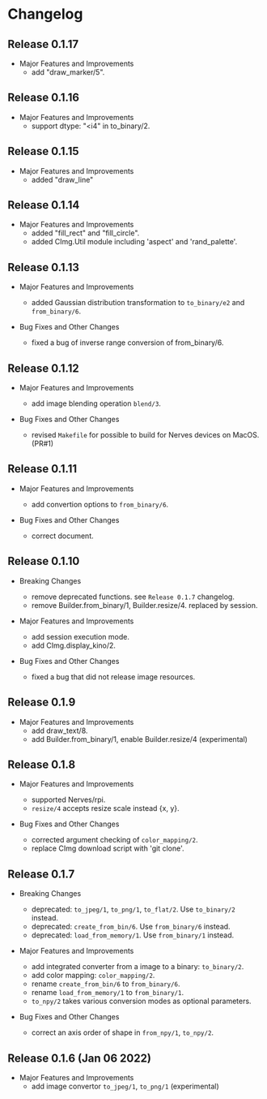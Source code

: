 # Changelog

## Release 0.1.17

  * Major Features and Improvements
    * add "draw_marker/5".

## Release 0.1.16

  * Major Features and Improvements
    * support dtype: "<i4" in to_binary/2.

## Release 0.1.15

  * Major Features and Improvements
    * added "draw_line"

## Release 0.1.14

  * Major Features and Improvements
    * added "fill_rect" and "fill_circle".
    * added CImg.Util module including 'aspect' and 'rand_palette'.

## Release 0.1.13

  * Major Features and Improvements
    * added Gaussian distribution transformation to `to_binary/e2` and `from_binary/6`.

  * Bug Fixes and Other Changes
    * fixed a bug of inverse range conversion of from_binary/6.

## Release 0.1.12

  * Major Features and Improvements
    * add image blending operation `blend/3`.

  * Bug Fixes and Other Changes
    * revised `Makefile` for possible to build for Nerves devices on MacOS. (PR#1)

## Release 0.1.11

  * Major Features and Improvements
    * add convertion options to `from_binary/6`.

  * Bug Fixes and Other Changes
    * correct document.

## Release 0.1.10

  * Breaking Changes
    * remove deprecated functions. see `Release 0.1.7` changelog.
    * remove Builder.from_binary/1, Builder.resize/4. replaced by session.

  * Major Features and Improvements
    * add session execution mode.
    * add CImg.display_kino/2.

  * Bug Fixes and Other Changes
    * fixed a bug that did not release image resources.

## Release 0.1.9

  * Major Features and Improvements
    * add draw_text/8.
    * add Builder.from_binary/1, enable Builder.resize/4 (experimental)

## Release 0.1.8

  * Major Features and Improvements
    * supported Nerves/rpi.
    * `resize/4` accepts resize scale instead {x, y}.

  * Bug Fixes and Other Changes
    * corrected argument checking of `color_mapping/2`.
    * replace CImg download script with 'git clone'.

## Release 0.1.7

  * Breaking Changes
    * deprecated: `to_jpeg/1`, `to_png/1`, `to_flat/2`. Use `to_binary/2` instead.
    * deprecated: `create_from_bin/6`. Use `from_binary/6` instead.
    * deprecated: `load_from_memory/1`. Use `from_binary/1` instead.

  * Major Features and Improvements
    * add integrated converter from a image to a binary: `to_binary/2`.
    * add color mapping: `color_mapping/2`.
    * rename `create_from_bin/6` to `from_binary/6`.
    * rename `load_from_memory/1` to `from_binary/1`.
    * `to_npy/2` takes various conversion modes as optional parameters.

  * Bug Fixes and Other Changes
    * correct an axis order of shape in `from_npy/1`, `to_npy/2`.

## Release 0.1.6 (Jan 06 2022)

  * Major Features and Improvements
    * add image convertor `to_jpeg/1`, `to_png/1` (experimental)
